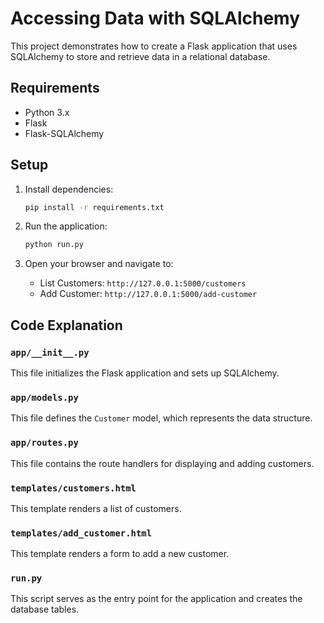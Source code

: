 # Accessing Data with SQLAlchemy

This project demonstrates how to create a Flask application that uses SQLAlchemy to store and retrieve data in a relational database.

## Requirements

- Python 3.x
- Flask
- Flask-SQLAlchemy

## Setup

1. Install dependencies:
    ```sh
    pip install -r requirements.txt
    ```

2. Run the application:
    ```sh
    python run.py
    ```

3. Open your browser and navigate to:
    - List Customers: `http://127.0.0.1:5000/customers`
    - Add Customer: `http://127.0.0.1:5000/add-customer`

## Code Explanation

### `app/__init__.py`

This file initializes the Flask application and sets up SQLAlchemy.

### `app/models.py`

This file defines the `Customer` model, which represents the data structure.

### `app/routes.py`

This file contains the route handlers for displaying and adding customers.

### `templates/customers.html`

This template renders a list of customers.

### `templates/add_customer.html`

This template renders a form to add a new customer.

### `run.py`

This script serves as the entry point for the application and creates the database tables.
